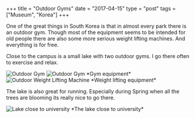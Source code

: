+++
title = "Outdoor Gyms"
date = "2017-04-15"
type = "post"
tags = ["Museum", "Korea"]
+++

One of the great things in South Korea is that in almost every park there is an outdoor gym. Though most of the equipment seems to be intended for old people there are also some more serious weight lifting machines. And everything is for free.

Close to the campus is a small lake with two outdoor gyms. I go there often to exercise and relax.

<img src="https://c1.staticflickr.com/3/2814/34003089726_45f3c94e5a_z.jpg" alt="Outdoor Gym">

<img src="https://c1.staticflickr.com/3/2927/33914115841_980246db73_z.jpg" alt="Outdoor Gym">
*Gym equipment*

<img src="https://c1.staticflickr.com/3/2816/33200913254_b19a6428ee_z.jpg" alt="Outdoor Weight Lifting Machine">
*Weight lifting equipment*

The lake is also great for running. Especially during Spring when all the trees are blooming its really nice to go there.

<img src="https://c1.staticflickr.com/3/2862/33886935172_ef4b3e3086_z.jpg" alt="Lake close to university">
*The lake close to university*
